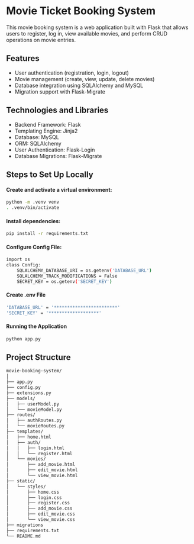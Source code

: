 # Movie Ticket Booking System
This movie booking system is a web application built with Flask that allows users to register, log in, view available movies, and perform CRUD operations on movie entries.

## Features
- User authentication (registration, login, logout)
- Movie management (create, view, update, delete movies)
- Database integration using SQLAlchemy and MySQL
- Migration support with Flask-Migrate

## Technologies and Libraries
- Backend Framework: Flask
- Templating Engine: Jinja2
- Database: MySQL
- ORM: SQLAlchemy
- User Authentication: Flask-Login
- Database Migrations: Flask-Migrate

## Steps to Set Up Locally

#### Create and activate a virtual environment:
``` bash
python -m .venv venv
. .venv/bin/activate
```

#### Install dependencies:
```bash
pip install -r requirements.txt
```

#### Configure Config File: 
```bash
import os
class Config:
    SQLALCHEMY_DATABASE_URI = os.getenv('DATABASE_URL')
    SQLALCHEMY_TRACK_MODIFICATIONS = False
    SECRET_KEY = os.getenv('SECRET_KEY')
```
#### Create .env File
```bash
'DATABASE_URL' = '************************'
'SECRET_KEY' = '*******************'
```

#### Running the Application
```bash
python app.py
```
## Project Structure
``` bash
movie-booking-system/
│
├── app.py
├── config.py
├── extensions.py
├── models/
│   ├── userModel.py
│   └── movieModel.py
├── routes/
│   ├── authRoutes.py
│   └── movieRoutes.py
├── templates/
│   ├── home.html
│   ├── auth/
│   │   ├── login.html
│   │   └── register.html
│   └── movies/
│       ├── add_movie.html
│       ├── edit_movie.html
│       └── view_movie.html
├── static/
│   └── styles/
│       ├── home.css
│       ├── login.css
│       ├── register.css
│       ├── add_movie.css
│       ├── edit_movie.css
│       └── view_movie.css
├── migrations
├── requirements.txt
└── README.md
```